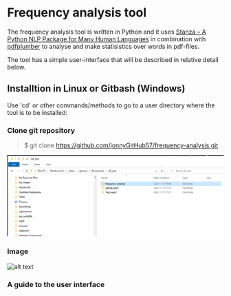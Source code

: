 # Frequency analysis tool

The frequency analysis tool is written in Python and it uses [Stanza – A Python NLP Package for Many Human Languages](https://stanfordnlp.github.io/stanza/) in combination with [pdfplumber](https://pypi.org/project/pdfplumber/0.1.2/) to analyse and make statisistics over words in pdf-files.

The tool has a simple user-interface that will be described in relative detail below.

## Installtion in Linux or Gitbash (Windows)

Use 'cd' or other commands/methods to go to a user directory where the tool is to be installed:

### Clone git repository

> $ git clone https://github.com/jonnyGitHub57/frequency-analysis.git

![img.png](img.png)

### Image

![alt text](https://www.markdownguide.org/assets/images/tux.png)

### A guide to the user interface






